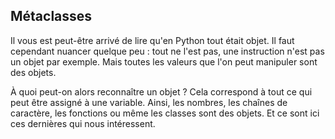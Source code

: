 ## Métaclasses

Il vous est peut-être arrivé de lire qu'en Python tout était objet. Il faut cependant nuancer quelque peu : tout ne l'est pas, une instruction n'est pas un objet par exemple.
Mais toutes les valeurs que l'on peut manipuler sont des objets.

À quoi peut-on alors reconnaître un objet ? Cela correspond à tout ce qui peut être assigné à une variable.
Ainsi, les nombres, les chaînes de caractère, les fonctions ou même les classes sont des objets.
Et ce sont ici ces dernières qui nous intéressent.
